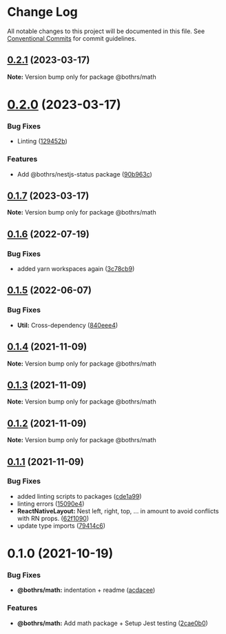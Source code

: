 # Change Log

All notable changes to this project will be documented in this file.
See [Conventional Commits](https://conventionalcommits.org) for commit guidelines.

## [0.2.1](https://github.com/bothrs/open-source/compare/@bothrs/math@0.2.0...@bothrs/math@0.2.1) (2023-03-17)

**Note:** Version bump only for package @bothrs/math

# [0.2.0](https://github.com/bothrs/open-source/compare/@bothrs/math@0.1.7...@bothrs/math@0.2.0) (2023-03-17)

### Bug Fixes

- Linting ([129452b](https://github.com/bothrs/open-source/commit/129452baf3d96f6ff5633cbe20b0570fac89e16b))

### Features

- Add @bothrs/nestjs-status package ([90b963c](https://github.com/bothrs/open-source/commit/90b963c6b6eea81d8e7f263b9e4a340f62f113f1))

## [0.1.7](https://github.com/bothrs/open-source/compare/@bothrs/math@0.1.6...@bothrs/math@0.1.7) (2023-03-17)

**Note:** Version bump only for package @bothrs/math

## [0.1.6](https://github.com/bothrs/open-source/compare/@bothrs/math@0.1.5...@bothrs/math@0.1.6) (2022-07-19)

### Bug Fixes

- added yarn workspaces again ([3c78cb9](https://github.com/bothrs/open-source/commit/3c78cb92254d20dbc231336cc7afe54300c1efb5))

## [0.1.5](https://github.com/bothrs/open-source/compare/@bothrs/math@0.1.4...@bothrs/math@0.1.5) (2022-06-07)

### Bug Fixes

- **Util:** Cross-dependency ([840eee4](https://github.com/bothrs/open-source/commit/840eee4214dbcaa3b754d4ba9a329561acd95456))

## [0.1.4](https://github.com/bothrs/open-source/compare/@bothrs/math@0.1.3...@bothrs/math@0.1.4) (2021-11-09)

**Note:** Version bump only for package @bothrs/math

## [0.1.3](https://github.com/bothrs/open-source/compare/@bothrs/math@0.1.2...@bothrs/math@0.1.3) (2021-11-09)

**Note:** Version bump only for package @bothrs/math

## [0.1.2](https://github.com/bothrs/open-source/compare/@bothrs/math@0.1.1...@bothrs/math@0.1.2) (2021-11-09)

**Note:** Version bump only for package @bothrs/math

## [0.1.1](https://github.com/bothrs/open-source/compare/@bothrs/math@0.1.0...@bothrs/math@0.1.1) (2021-11-09)

### Bug Fixes

- added linting scripts to packages ([cde1a99](https://github.com/bothrs/open-source/commit/cde1a993cf288d42541e8750dc247199cae5c493))
- linting errors ([15090e4](https://github.com/bothrs/open-source/commit/15090e4dd0bbf500bfe8315d973a0c33afc42e5a))
- **ReactNativeLayout:** Nest left, right, top, ... in amount to avoid conflicts with RN props. ([62f1090](https://github.com/bothrs/open-source/commit/62f1090f60c8d7bb121a68bce40b48f1dfd03098))
- update type imports ([79414c6](https://github.com/bothrs/open-source/commit/79414c6a263ecc4408306515fe171a94824f1ec5))

# 0.1.0 (2021-10-19)

### Bug Fixes

- **@bothrs/math:** indentation + readme ([acdacee](https://github.com/bothrs/open-source/commit/acdacee9e340d831ec5952c464d97c74407e1dde))

### Features

- **@bothrs/math:** Add math package + Setup Jest testing ([2cae0b0](https://github.com/bothrs/open-source/commit/2cae0b08b01087aadeeec4938bb062b43ccd9cf9))
